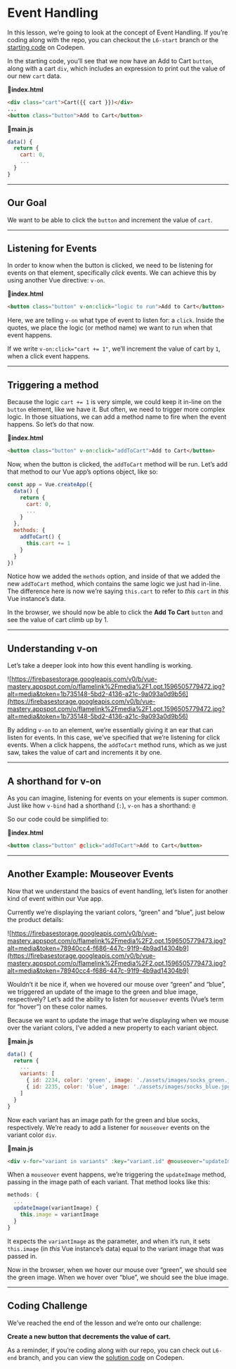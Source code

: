 # Event Handling

In this lesson, we’re going to look at the concept of Event Handling. If you’re coding along with the repo, you can checkout the `L6-start` branch or the [starting code](https://codepen.io/VueMastery/project/editor/DdrWxb) on Codepen.

In the starting code, you’ll see that we now have an Add to Cart `button`, along with a cart `div`, which includes an expression to print out the value of our new `cart` data.

📄**index.html**

```html
<div class="cart">Cart({{ cart }})</div>
...
<button class="button">Add to Cart</button>

```

📄**main.js**

```javascript
data() {
  return {
    cart: 0,
    ...
  }
}

```

---

## Our Goal

We want to be able to click the `button` and increment the value of `cart`.

---

## Listening for Events

In order to know when the button is clicked, we need to be listening for events on that element, specifically _click_ events. We can achieve this by using another Vue directive: `v-on`.

📄**index.html**

```html
<button class="button" v-on:click="logic to run">Add to Cart</button>

```

Here, we are telling `v-on` what type of event to listen for: a `click`. Inside the quotes, we place the logic (or method name) we want to run when that event happens.

If we write `v-on:click="cart += 1"`, we’ll increment the value of cart by `1`, when a click event happens.

---

## Triggering a method

Because the logic `cart += 1` is very simple, we could keep it in-line on the `button` element, like we have it. But often, we need to trigger more complex logic. In those situations, we can add a method name to fire when the event happens. So let’s do that now.

📄**index.html**

```html
<button class="button" v-on:click="addToCart">Add to Cart</button>

```

Now, when the button is clicked, the `addToCart` method will be run. Let’s add that method to our Vue app’s options object, like so:

```javascript
const app = Vue.createApp({
  data() {
    return {
      cart: 0,
      ...
    }
  },
  methods: {
    addToCart() {
      this.cart += 1
    }
  }
})

```

Notice how we added the `methods` option, and inside of that we added the new `addToCart` method, which contains the same logic we just had in-line. The difference here is now we’re saying `this.cart` to refer to _this_ `cart` in _this_ Vue instance’s data.

In the browser, we should now be able to click the **Add To Cart** `button` and see the value of cart climb up by 1.

---

## Understanding v-on

Let’s take a deeper look into how this event handling is working.

![https://firebasestorage.googleapis.com/v0/b/vue-mastery.appspot.com/o/flamelink%2Fmedia%2F1.opt.1596505779472.jpg?alt=media&token=1b735148-5bd2-4136-a21c-9a093a0d9b56](https://firebasestorage.googleapis.com/v0/b/vue-mastery.appspot.com/o/flamelink%2Fmedia%2F1.opt.1596505779472.jpg?alt=media&token=1b735148-5bd2-4136-a21c-9a093a0d9b56)

By adding `v-on` to an element, we’re essentially giving it an ear that can listen for events. In this case, we’ve specified that we’re listening for click events. When a click happens, the `addToCart` method runs, which as we just saw, takes the value of cart and increments it by one.

---

## A shorthand for v-on

As you can imagine, listening for events on your elements is super common. Just like how `v-bind` had a shorthand (`:`), `v-on` has a shorthand: `@`

So our code could be simplified to:

📄**index.html**

```html
<button class="button" @click="addToCart">Add to Cart</button>

```

---

## Another Example: Mouseover Events

Now that we understand the basics of event handling, let’s listen for another kind of event within our Vue app.

Currently we’re displaying the variant colors, “green” and “blue”, just below the product details:

![https://firebasestorage.googleapis.com/v0/b/vue-mastery.appspot.com/o/flamelink%2Fmedia%2F2.opt.1596505779473.jpg?alt=media&token=78940cc4-f686-447c-91f9-4b9ad14304b9](https://firebasestorage.googleapis.com/v0/b/vue-mastery.appspot.com/o/flamelink%2Fmedia%2F2.opt.1596505779473.jpg?alt=media&token=78940cc4-f686-447c-91f9-4b9ad14304b9)

Wouldn’t it be nice if, when we hovered our mouse over “green” and “blue”, we triggered an update of the image to the green and blue image, respectively? Let’s add the ability to listen for `mouseover` events (Vue’s term for “hover”) on these color names.

Because we want to update the image that we’re displaying when we mouse over the variant colors, I’ve added a new property to each variant object.

📄**main.js**

```javascript
data() {
  return {
    ...
    variants: [
      { id: 2234, color: 'green', image: './assets/images/socks_green.jpg' },
      { id: 2235, color: 'blue', image: './assets/images/socks_blue.jpg' },
    ]
  }
}

```

Now each variant has an image path for the green and blue socks, respectively. We’re ready to add a listener for `mouseover` events on the variant color `div`.

📄**main.js**

```html
<div v-for="variant in variants" :key="variant.id" @mouseover="updateImage(variant.image)">{{ variant.color }}</div>

```

When a `mouseover` event happens, we’re triggering the `updateImage` method, passing in the image path of each variant. That method looks like this:

```javascript
methods: {
  ...
  updateImage(variantImage) {
    this.image = variantImage
  }
}

```

It expects the `variantImage` as the parameter, and when it’s run, it sets `this.image` (in _this_ Vue instance’s data) equal to the variant image that was passed in.

Now in the browser, when we hover our mouse over “green”, we should see the green image. When we hover over “blue”, we should see the blue image.

---

## Coding Challenge

We’ve reached the end of the lesson and we’re onto our challenge:

**Create a new button that decrements the value of cart.**

As a reminder, if you’re coding along with our repo, you can check out `L6-end` branch, and you can view the [solution code](https://codepen.io/VueMastery/project/editor/AVrboM) on Codepen.